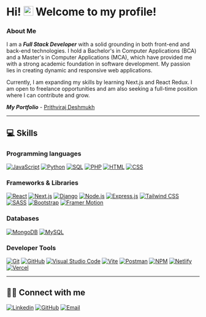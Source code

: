 # Hi! <img src="https://media.giphy.com/media/hvRJCLFzcasrR4ia7z/giphy.gif" width="25px"> Welcome to my profile!

### About Me

I am a ***Full Stack Developer*** with a solid grounding in both front-end and back-end technologies. I hold a Bachelor's in Computer Applications (BCA) and a Master's in Computer Applications (MCA), which have provided me with a strong academic foundation in software development. My passion lies in creating dynamic and responsive web applications.

Currently, I am expanding my skills by learning Next.js and React Redux. I am open to freelance opportunities and am also seeking a full-time position where I can contribute and grow.

***My Portfolio*** - <a href="https://prithviraj-deshmukh.vercel.app/">Prithviraj Deshmukh</a>

---

## 💻 Skills

### Programming languages
<a href="#"><img alt="JavaScript" src="https://img.shields.io/badge/JavaScript-20232a.svg?logo=javascript&logoColor=#F7DF1E"></a>
<a href="#"><img alt="Python" src="https://img.shields.io/badge/Python-14354C.svg?logo=python&logoColor=white"></a>
<a href="#"><img alt="SQL" src="https://custom-icon-badges.herokuapp.com/badge/SQL-025E8C.svg?logo=database&logoColor=white"></a>
<a href="#"><img alt="PHP" src="https://img.shields.io/badge/PHP-777BB4.svg?logo=php&logoColor=white"></a>
<a href="#"><img alt="HTML" src="https://img.shields.io/badge/HTML-E34F26.svg?logo=html5&logoColor=white"></a>
<a href="#"><img alt="CSS" src="https://img.shields.io/badge/CSS-1572B6.svg?logo=css3&logoColor=white"></a>

### Frameworks & Libraries
<a href="#"><img alt="React" src="https://img.shields.io/badge/React.js-20232a.svg?logo=react&logoColor=%2361DAFB"></a>
<a href="#"><img alt="Next.js" src="https://img.shields.io/badge/Next.js-FFFFFF.svg?logo=next.js&logoColor=black"></a>
<a href="#"><img alt="Django" src="https://img.shields.io/badge/Django-092E20.svg?logo=django&logoColor=white"></a>
<a href="#"><img alt="Node.js" src="https://img.shields.io/badge/Node.js-43853D.svg?logo=node.js&logoColor=white"></a>
<a href="#"><img alt="Express.js" src="https://img.shields.io/badge/Express.js-20232a.svg?logo=express&logoColor=white"></a>
<a href="#"><img alt="Tailwind CSS" src="https://img.shields.io/badge/Tailwind CSS-06B6D4.svg?logo=tailwindcss&logoColor=white"></a>
<a href="#"><img alt="SASS" src="https://img.shields.io/badge/Sass-CC6699.svg?logo=SASS&logoColor=white"></a>
<a href="#"><img alt="Bootstrap" src="https://img.shields.io/badge/Bootstrap-7952B3.svg?logo=bootstrap&logoColor=white"></a>
<a href="#"><img alt="Framer Motion" src="https://img.shields.io/badge/Framer%20Motion-0055FF.svg?logo=framer&logoColor=white"></a>

### Databases
<a href="#"><img alt="MongoDB" src="https://img.shields.io/badge/MongoDB-47A248.svg?logo=mongodb&logoColor=white"></a>
<a href="#"><img alt="MySQL" src="https://img.shields.io/badge/MySQL-4479A1.svg?logo=mysql&logoColor=white"></a>

### Developer Tools
<a href="#"><img alt="Git" src="https://img.shields.io/badge/Git-F05032.svg?logo=git&logoColor=white"></a>
<a href="#"><img alt="GitHub" src="https://img.shields.io/badge/GitHub-181717.svg?logo=github&logoColor=white"></a>
<a href="#"><img alt="Visual Studio Code" src="https://img.shields.io/badge/VS%20Code-0078d7.svg?logo=visual-studio-code&logoColor=white"></a>
<a href="#"><img alt="Vite" src="https://img.shields.io/badge/Vite-646CFF.svg?logo=vite&logoColor=white"></a>
<a href="#"><img alt="Postman" src="https://img.shields.io/badge/Postman-FF6C37.svg?logo=postman&logoColor=white"></a>
<a href="#"><img alt="NPM" src="https://img.shields.io/badge/NPM-CB3837.svg?logo=npm&logoColor=white"></a>
<a href="#"><img alt="Netlify" src="https://img.shields.io/badge/Netlify-00C7B7.svg?logo=netlify&logoColor=white"></a>
<a href="#"><img alt="Vercel" src="https://img.shields.io/badge/Vercel-20232a.svg?logo=vercel&logoColor=white"></a>

---

## 🙋‍♂️ Connect with me
<a href="https://www.linkedin.com/in/prithviraj-deshmukh/"><img alt="Linkedin" src="https://img.shields.io/badge/Linkedin-0A66C2.svg?logo=linkedin&logoColor=white"></a>
<a href="https://github.com/RajDeshmukh2001"><img alt="GitHub" src="https://img.shields.io/badge/GitHub-181717.svg?logo=github&logoColor=white"></a>
<a href="mailto:rajdd61@gmail.com"><img alt="Email" src="https://img.shields.io/badge/Email-EA4335.svg?logo=gmail&logoColor=white"></a>
